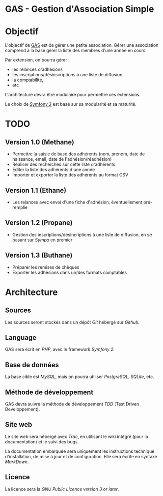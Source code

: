 GAS - Gestion d'Association Simple
==================================


# Objectif


L'objectif de [GAS](http://www.legurun.org/projects/gas) est de
gérer une petite association. Gérer une association comprend à
la base gérer la liste des membres d'une année en cours.

Par extension, on pourra gérer :
* les relances d'adhésions
* les inscriptions/désinscriptions à une liste de diffusion,
* la comptabilité,
* etc

L'architecture devra être modulaire pour permettre ces extensions.

Le choix de [Symfony 2](http://symfony.com/) est basé sur sa modularité
et sa maturité. 

# TODO

## Version 1.0 (Methane)

* Permettre la saisie de base des adhérents (nom, prénom, date de
naissance, email, date de l'adhésion/réadhésion)
* Réaliser des recherches sur cette liste d'adhérents
* Editer la liste des adhérents d'une année
* Importer et exporter la liste des adhérents au format CSV

## Version 1.1 (Ethane)

* Les relances avec envoi d'une fiche d'adhésion, éventuellement
pré-remplie

## Version 1.2 (Propane)

* Gestion des inscriptions/désincriptions à une liste de diffusion,
en se basant sur *Sympa* en premier

## Version 1.3 (Buthane)

* Préparer les remises de chèques
* Exporter les adhésions dans un/des formats comptables

# Architecture

## Sources

Les sources seront stockés dans un dépôt *Git* hébergé sur *Github*.

## Language

GAS sera écrit en *PHP*, avec le framework *Symfony 2*.

## Base de données

La base cible est *MySQL*, mais on pourra utiliser *PostgreSQL*, *SQLite*, etc.

## Méthode de développement

GAS devra suivre la méthode de développement *TDD* (Test Driven Developpement).

## Site web

Le site web sera hébergé avec *Trac*, en utilisant le wiki intégré (pour la
documentation) et le suivi des bugs.

La documentation embarquée sera uniquement les instructions technique
d'installation, de mise à jour et de configuration. Elle sera écrite en
syntaxe *MarkDown*.

## Licence

La licence sera la *GNU Public Licence version 3 or later*.

